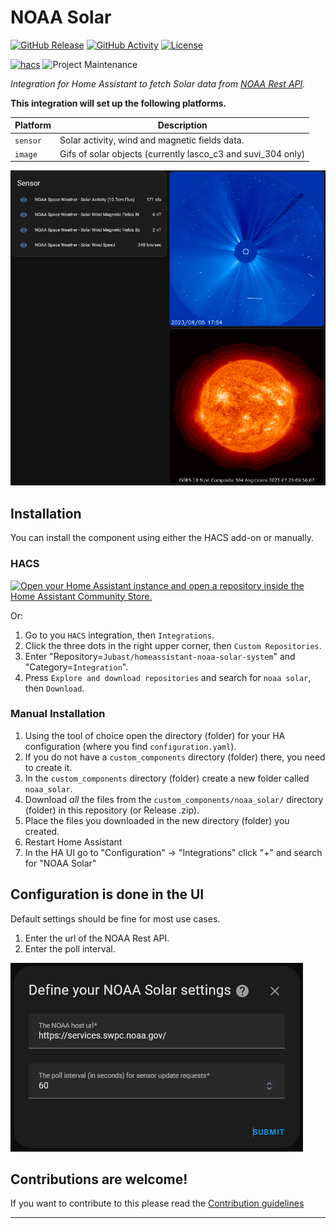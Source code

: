 # NOAA Solar

[![GitHub Release][releases-shield]][releases]
[![GitHub Activity][commits-shield]][commits]
[![License][license-shield]](LICENSE)

[![hacs][hacsbadge]][hacs]
![Project Maintenance][maintenance-shield]

_Integration for Home Assistant to fetch Solar data from [NOAA Rest API][noaa_rest_api]._

**This integration will set up the following platforms.**

Platform | Description
-- | --
`sensor` | Solar activity, wind and magnetic fields data.
`image` | Gifs of solar objects (currently lasco_c3 and suvi_304 only)

![Alt text](/images/dashboard.png "Solar Sensor and images.")

## Installation

You can install the component using either the HACS add-on or manually.

### HACS

[![Open your Home Assistant instance and open a repository inside the Home Assistant Community Store.](https://my.home-assistant.io/badges/hacs_repository.svg)](https://my.home-assistant.io/redirect/hacs_repository/?owner=Jubast&repository=homeassistant-noaa-solar-system&category=integration)

Or:

1. Go to you `HACS` integration, then `Integrations`.
1. Click the three dots in the right upper corner, then `Custom Repositories`.
1. Enter "Repository=`Jubast/homeassistant-noaa-solar-system`" and "Category=`Integration`".
1. Press `Explore and download repositories` and search for `noaa solar`, then `Download`.

### Manual Installation

1. Using the tool of choice open the directory (folder) for your HA configuration (where you find `configuration.yaml`).
1. If you do not have a `custom_components` directory (folder) there, you need to create it.
1. In the `custom_components` directory (folder) create a new folder called `noaa_solar`.
1. Download _all_ the files from the `custom_components/noaa_solar/` directory (folder) in this repository (or Release .zip).
1. Place the files you downloaded in the new directory (folder) you created.
1. Restart Home Assistant
1. In the HA UI go to "Configuration" -> "Integrations" click "+" and search for "NOAA Solar"

## Configuration is done in the UI

Default settings should be fine for most use cases.

1. Enter the url of the NOAA Rest API.
1. Enter the poll interval.

![Alt text](/images/configuration.png "Configuration example.")

## Contributions are welcome!

If you want to contribute to this please read the [Contribution guidelines](CONTRIBUTING.md)

***

[noaa_rest_api]: https://services.swpc.noaa.gov/
[commits-shield]: https://img.shields.io/github/commit-activity/y/Jubast/homeassistant-noaa-solar-system.svg?style=for-the-badge
[commits]: https://github.com/Jubast/homeassistant-noaa-solar-system/commits/main
[hacs]: https://github.com/hacs/integration
[hacsbadge]: https://img.shields.io/badge/HACS-Custom-orange.svg?style=for-the-badge
[license-shield]: https://img.shields.io/github/license/ludeeus/integration_blueprint.svg?style=for-the-badge
[maintenance-shield]: https://img.shields.io/badge/maintainer-jubast-blue.svg?style=for-the-badge
[releases-shield]: https://img.shields.io/github/release/ludeeus/integration_blueprint.svg?style=for-the-badge
[releases]: https://github.com/Jubast/homeassistant-noaa-solar-system/releases
